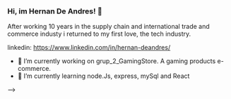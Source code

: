 ### Hi, im Hernan De Andres! 👋

After working 10 years in the supply chain and international trade and commerce industy i returned to my first love, the tech industry. 

linkedin: https://www.linkedin.com/in/hernan-deandres/

- 🔭 I’m currently working on grup_2_GamingStore. A gaming products e-commerce.
- 🌱 I’m currently learning node.Js, express, mySql and React

-->
